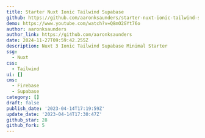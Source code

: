 ```yaml
---
title: Starter Nuxt Ionic Tailwind Supabase
github: https://github.com/aaronksaunders/starter-nuxt-ionic-tailwind-supabase
demo: https://www.youtube.com/watch?v=Q8mO2GYt76o
author: aaronksaunders
author_link: https://github.com/aaronksaunders
date: 2024-11-27T09:59:42.255Z
description: Nuxt 3 Ionic Tailwind Supabase Minimal Starter
ssg:
  - Nuxt
css:
  - Tailwind
ui: []
cms:
  - Firebase
  - Supabase
category: []
draft: false
publish_date: '2023-04-14T17:19:59Z'
update_date: '2023-04-14T17:30:47Z'
github_star: 28
github_fork: 5
---
```

